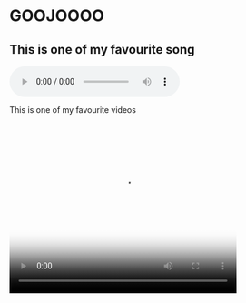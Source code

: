 # GOOJOOOO
<!DOCTYPE html> <html> <head> <meta charset="utf-8"> <meta name="viewport" content="width=device-width"> <title>replit</title> <link href="style.css" rel="stylesheet" type="text/css" /> </head> <body> <h2> This is one of my favourite song</h2> <audio controls autoplay> <source src="name.mp3" type="audio/mpeg"> Your browser does not support the audio tag. </audio> <p>This is one of my favourite videos</p> <video width="400" height="300" controls autoplay poster="image.jpg" loop> <source src="file:///Users/newuser/Downloads/JUDAS%20%20SHINJUKU%20SHOWDOWN%20ARC%20FULL%20FIGHT%20ANIMATION%20AMV.mp4 type="video/mp4"> Your browser does not support the video tag </video> </body> </html>
